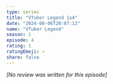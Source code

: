 ```yaml
---
type: series
title: "VTuber Legend 1x4"
date: "2024-08-06T20:07:12"
name: "VTuber Legend"
season: 1
episode: 4
rating: 1
ratingEmoji: ⭐️
share: false
---
```


_[No review was written for this episode]_

